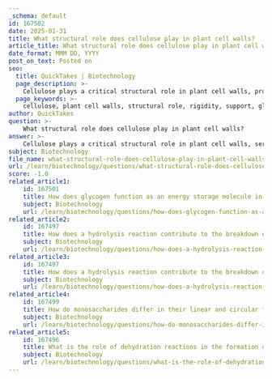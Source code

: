 ```yaml
---
_schema: default
id: 167502
date: 2025-01-31
title: What structural role does cellulose play in plant cell walls?
article_title: What structural role does cellulose play in plant cell walls?
date_format: MMM DD, YYYY
post_on_text: Posted on
seo:
  title: QuickTakes | Biotechnology
  page_description: >-
    Cellulose plays a critical structural role in plant cell walls, providing support and rigidity essential for plant health and resilience. Its unique properties contribute to growth, nutrient transport, and resistance to degradation.
  page_keywords: >-
    cellulose, plant cell walls, structural role, rigidity, support, glucose monomers, microfibrils, hydrogen bonding, degradation resistance, plant growth, nutrient transport, turgor pressure
author: QuickTakes
question: >-
    What structural role does cellulose play in plant cell walls?
answer: >-
    Cellulose plays a critical structural role in plant cell walls, serving as the primary component that provides essential support and rigidity. Here are the key aspects of cellulose's function in this context:\n\n1. **Structural Support**: Cellulose consists of long, linear chains of glucose monomers linked by β-1,4 glycosidic bonds. This linear arrangement allows cellulose to aggregate into microfibrils, which are further embedded in a matrix of other polysaccharides and proteins. The microfibrils contribute significantly to the overall strength and stability of the cell wall, enabling plants to maintain their shape and resist mechanical stresses such as wind and gravity.\n\n2. **Hydrogen Bonding**: The linear chains formed by the beta glycosidic linkages can align parallel to one another, facilitating extensive hydrogen bonding between adjacent chains. This interchain hydrogen bonding is crucial for enhancing the rigidity and tensile strength of cellulose, making it an effective structural material in plant cell walls.\n\n3. **Resistance to Degradation**: The structure of cellulose, characterized by its beta linkages, makes it resistant to enzymatic degradation by many organisms. This property is vital for the longevity and durability of plant cell walls, allowing plants to thrive in various environmental conditions.\n\n4. **Influence on Plant Growth and Development**: The synthesis of cellulose is integral to plant growth, as it influences cell expansion and differentiation. The rigidity provided by cellulose allows plants to grow upright and reach for sunlight, which is essential for photosynthesis.\n\n5. **Role in Nutrient Transport**: While cellulose primarily provides structural support, it also plays a role in the transport of nutrients and water within the plant. The integrity of the cell wall is essential for maintaining turgor pressure, which is necessary for the movement of fluids through plant tissues.\n\nIn summary, cellulose is fundamental to the structural integrity of plant cell walls, providing the necessary support and rigidity for plant growth, development, and resilience against environmental stresses. Understanding the role of cellulose is crucial for advancements in agriculture and biofuel production, as it directly impacts plant health and productivity.
subject: Biotechnology
file_name: what-structural-role-does-cellulose-play-in-plant-cell-walls.md
url: /learn/biotechnology/questions/what-structural-role-does-cellulose-play-in-plant-cell-walls
score: -1.0
related_article1:
    id: 167501
    title: How does glycogen function as an energy storage molecule in animals?
    subject: Biotechnology
    url: /learn/biotechnology/questions/how-does-glycogen-function-as-an-energy-storage-molecule-in-animals
related_article2:
    id: 167497
    title: How does a hydrolysis reaction contribute to the breakdown of polymers?
    subject: Biotechnology
    url: /learn/biotechnology/questions/how-does-a-hydrolysis-reaction-contribute-to-the-breakdown-of-polymers
related_article3:
    id: 167497
    title: How does a hydrolysis reaction contribute to the breakdown of polymers?
    subject: Biotechnology
    url: /learn/biotechnology/questions/how-does-a-hydrolysis-reaction-contribute-to-the-breakdown-of-polymers
related_article4:
    id: 167499
    title: How do monosaccharides differ in their linear and circular forms?
    subject: Biotechnology
    url: /learn/biotechnology/questions/how-do-monosaccharides-differ-in-their-linear-and-circular-forms
related_article5:
    id: 167496
    title: What is the role of dehydration reactions in the formation of biological polymers?
    subject: Biotechnology
    url: /learn/biotechnology/questions/what-is-the-role-of-dehydration-reactions-in-the-formation-of-biological-polymers
---
```


&nbsp;